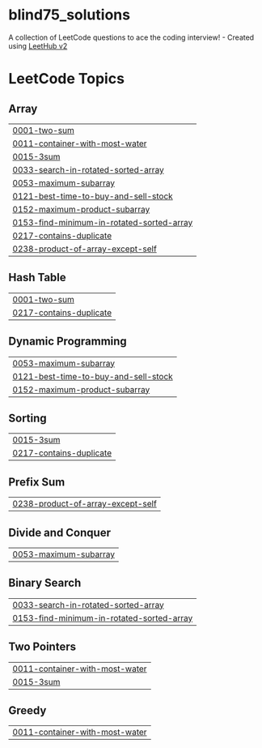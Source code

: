# blind75_solutions
A collection of LeetCode questions to ace the coding interview! - Created using [LeetHub v2](https://github.com/arunbhardwaj/LeetHub-2.0)

<!---LeetCode Topics Start-->
# LeetCode Topics
## Array
|  |
| ------- |
| [0001-two-sum](https://github.com/aleaiacta3st/blind75_solutions/tree/master/0001-two-sum) |
| [0011-container-with-most-water](https://github.com/aleaiacta3st/blind75_solutions/tree/master/0011-container-with-most-water) |
| [0015-3sum](https://github.com/aleaiacta3st/blind75_solutions/tree/master/0015-3sum) |
| [0033-search-in-rotated-sorted-array](https://github.com/aleaiacta3st/blind75_solutions/tree/master/0033-search-in-rotated-sorted-array) |
| [0053-maximum-subarray](https://github.com/aleaiacta3st/blind75_solutions/tree/master/0053-maximum-subarray) |
| [0121-best-time-to-buy-and-sell-stock](https://github.com/aleaiacta3st/blind75_solutions/tree/master/0121-best-time-to-buy-and-sell-stock) |
| [0152-maximum-product-subarray](https://github.com/aleaiacta3st/blind75_solutions/tree/master/0152-maximum-product-subarray) |
| [0153-find-minimum-in-rotated-sorted-array](https://github.com/aleaiacta3st/blind75_solutions/tree/master/0153-find-minimum-in-rotated-sorted-array) |
| [0217-contains-duplicate](https://github.com/aleaiacta3st/blind75_solutions/tree/master/0217-contains-duplicate) |
| [0238-product-of-array-except-self](https://github.com/aleaiacta3st/blind75_solutions/tree/master/0238-product-of-array-except-self) |
## Hash Table
|  |
| ------- |
| [0001-two-sum](https://github.com/aleaiacta3st/blind75_solutions/tree/master/0001-two-sum) |
| [0217-contains-duplicate](https://github.com/aleaiacta3st/blind75_solutions/tree/master/0217-contains-duplicate) |
## Dynamic Programming
|  |
| ------- |
| [0053-maximum-subarray](https://github.com/aleaiacta3st/blind75_solutions/tree/master/0053-maximum-subarray) |
| [0121-best-time-to-buy-and-sell-stock](https://github.com/aleaiacta3st/blind75_solutions/tree/master/0121-best-time-to-buy-and-sell-stock) |
| [0152-maximum-product-subarray](https://github.com/aleaiacta3st/blind75_solutions/tree/master/0152-maximum-product-subarray) |
## Sorting
|  |
| ------- |
| [0015-3sum](https://github.com/aleaiacta3st/blind75_solutions/tree/master/0015-3sum) |
| [0217-contains-duplicate](https://github.com/aleaiacta3st/blind75_solutions/tree/master/0217-contains-duplicate) |
## Prefix Sum
|  |
| ------- |
| [0238-product-of-array-except-self](https://github.com/aleaiacta3st/blind75_solutions/tree/master/0238-product-of-array-except-self) |
## Divide and Conquer
|  |
| ------- |
| [0053-maximum-subarray](https://github.com/aleaiacta3st/blind75_solutions/tree/master/0053-maximum-subarray) |
## Binary Search
|  |
| ------- |
| [0033-search-in-rotated-sorted-array](https://github.com/aleaiacta3st/blind75_solutions/tree/master/0033-search-in-rotated-sorted-array) |
| [0153-find-minimum-in-rotated-sorted-array](https://github.com/aleaiacta3st/blind75_solutions/tree/master/0153-find-minimum-in-rotated-sorted-array) |
## Two Pointers
|  |
| ------- |
| [0011-container-with-most-water](https://github.com/aleaiacta3st/blind75_solutions/tree/master/0011-container-with-most-water) |
| [0015-3sum](https://github.com/aleaiacta3st/blind75_solutions/tree/master/0015-3sum) |
## Greedy
|  |
| ------- |
| [0011-container-with-most-water](https://github.com/aleaiacta3st/blind75_solutions/tree/master/0011-container-with-most-water) |
<!---LeetCode Topics End-->